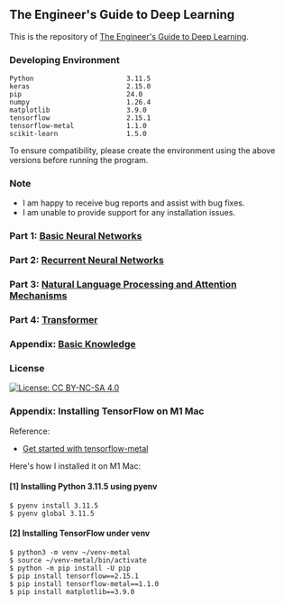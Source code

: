 ## The Engineer's Guide to Deep Learning

This is the repository of [The Engineer's Guide to Deep Learning](https://www.interdb.jp/dl/).

### Developing Environment

```
Python                       3.11.5
keras                        2.15.0
pip                          24.0
numpy                        1.26.4
matplotlib                   3.9.0
tensorflow                   2.15.1
tensorflow-metal             1.1.0
scikit-learn                 1.5.0
```  

To ensure compatibility, please create the environment using the above versions before running the program.

### Note

- I am happy to receive bug reports and assist with bug fixes.
- I am unable to provide support for any installation issues.


### Part 1: [Basic Neural Networks](./Part-01/)


### Part 2: [Recurrent Neural Networks](./Part-02/)


### Part 3: [Natural Language Processing and Attention Mechanisms](./Part-03/)


### Part 4: [Transformer](./Part-04/)


### Appendix: [Basic Knowledge](./Appendix/)


### License

[![License: CC BY-NC-SA 4.0](https://img.shields.io/badge/License-CC_BY--NC--SA_4.0-lightgrey.svg)](https://creativecommons.org/licenses/by-nc-sa/4.0/)


### Appendix: Installing TensorFlow on M1 Mac

Reference:
+ [Get started with tensorflow-metal](https://developer.apple.com/metal/tensorflow-plugin/)

Here's how I installed it on M1 Mac:

#### [1] Installing Python 3.11.5 using pyenv

```
$ pyenv install 3.11.5
$ pyenv global 3.11.5
```

#### [2] Installing TensorFlow under venv

```
$ python3 -m venv ~/venv-metal
$ source ~/venv-metal/bin/activate
$ python -m pip install -U pip
$ pip install tensorflow==2.15.1
$ pip install tensorflow-metal==1.1.0
$ pip install matplotlib==3.9.0
```

